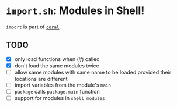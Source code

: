 # `import.sh`: Modules in Shell!

`import` is part of [`coral`](http://coral.sh).

## TODO
- [X] only load functions when (*if*) called
- [X] don't load the same modules twice
- [ ] allow same modules with same name to be loaded provided their locations are different
- [ ] import variables from the module's `main`
- [ ] `package` calls `package.main` function
- [ ] support for modules in `shell_modules`
